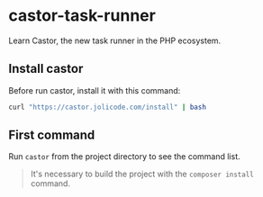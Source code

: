 # castor-task-runner

Learn Castor, the new task runner in the PHP ecosystem.

## Install castor

Before run castor, install it with this command:

```bash
curl "https://castor.jolicode.com/install" | bash
```

## First command

Run `castor` from the project directory to see the command list.

> It's necessary to build the project with the `composer install` command.
